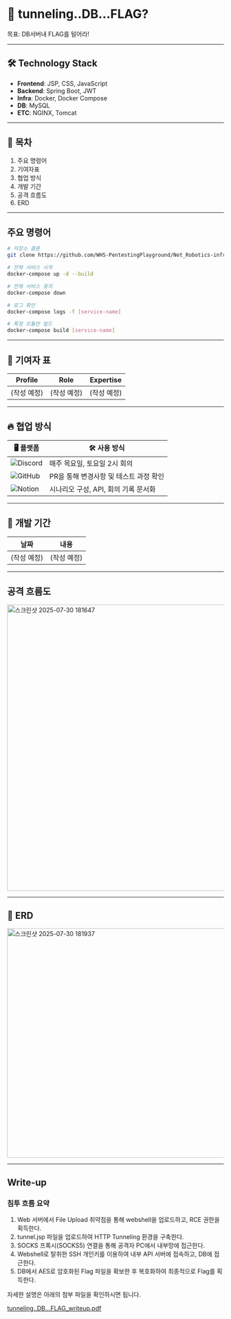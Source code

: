 # 🔐 tunneling..DB…FLAG?

목표:  DB서버내 FLAG를 털어라!

---

## 🛠️ Technology Stack
- **Frontend**: JSP, CSS, JavaScript  
- **Backend**: Spring Boot, JWT  
- **Infra**: Docker, Docker Compose  
- **DB**: MySQL  
- **ETC**: NGINX, Tomcat

---

## 📑 목차
1. 주요 명령어  
2. 기여자표  
3. 협업 방식  
4. 개발 기간  
5. 공격 흐름도  
6. ERD  

---

## 주요 명령어

```bash
# 저장소 클론
git clone https://github.com/WHS-PentestingPlayground/Net_Robotics-infra.git

# 전체 서비스 시작
docker-compose up -d --build

# 전체 서비스 중지
docker-compose down

# 로그 확인
docker-compose logs -f [service-name]

# 특정 모듈만 빌드
docker-compose build [service-name]
```

---

## 👏 기여자 표

| Profile | Role | Expertise |
|---------|------|-----------|
| (작성 예정) | (작성 예정) | (작성 예정) |

---

## 🔥 협업 방식

| 🖥️ 플랫폼 | 🛠️ 사용 방식 |
|-----------|--------------|
| ![Discord](https://img.shields.io/badge/Discord-5865F2?style=for-the-badge&logo=discord&logoColor=white) | 매주 목요일, 토요일 2시 회의 |
| ![GitHub](https://img.shields.io/badge/GitHub-181717?style=for-the-badge&logo=github&logoColor=white) | PR을 통해 변경사항 및 테스트 과정 확인 |
| ![Notion](https://img.shields.io/badge/Notion-000000?style=for-the-badge&logo=notion&logoColor=white) | 시나리오 구성, API, 회의 기록 문서화 |

---

## 📆 개발 기간

| 날짜 | 내용 |
|------|------|
| (작성 예정) | (작성 예정) |

---

## 공격 흐름도

<img width="1398" height="665" alt="스크린샷 2025-07-30 181647" src="https://github.com/user-attachments/assets/69fa0ce0-49e1-4b7c-9af2-1849aad91ee6" />


---

## 📝 ERD

<img width="1191" height="533" alt="스크린샷 2025-07-30 181937" src="https://github.com/user-attachments/assets/90e38a0a-1e0d-4ce4-b803-dc8cb0adeed5" />


---

## Write-up
### 침투 흐름 요약
1. Web 서버에서 File Upload 취약점을 통해 webshell을 업로드하고, RCE 권한을 획득한다.
2. tunnel.jsp 파일을 업로드하여 HTTP Tunneling 환경을 구축한다.
3. SOCKS 프록시(SOCKS5) 연결을 통해 공격자 PC에서 내부망에 접근한다.
4. Webshell로 탈취한 SSH 개인키를 이용하여 내부 API 서버에 접속하고, DB에 접근한다.
5. DB에서 AES로 암호화된 Flag 파일을 확보한 후 복호화하여 최종적으로 Flag를 획득한다.

자세한 설명은 아래의 첨부 파일을 확인하시면 됩니다.

[tunneling..DB…FLAG_writeup.pdf](https://github.com/user-attachments/files/21506919/tunneling.DB.FLAG_writeup.pdf)


